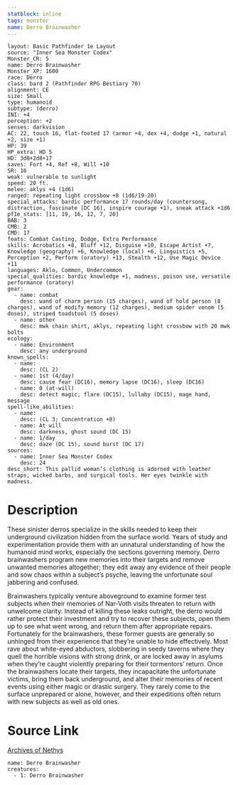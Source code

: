 ```yaml
---
statblock: inline
tags: monster
name: Derro Brainwasher
---
```

```statblock
layout: Basic Pathfinder 1e Layout
source: "Inner Sea Monster Codex"
Monster_CR: 5
name: Derro Brainwasher
Monster_XP: 1600
race: Derro
class: bard 2 (Pathfinder RPG Bestiary 70)
alignment: CE
size: Small
type: humanoid
subtype: (derro)
INI: +4
perception: +2
senses: darkvision
AC: 22, touch 16, flat-footed 17 (armor +4, dex +4, dodge +1, natural +2, size +1)
HP: 39
HP_extra: HD 5
HD: 3d8+2d8+17
saves: Fort +4, Ref +8, Will +10
SR: 16
weak: vulnerable to sunlight
speed: 20 ft.
melee: aklys +4 (1d6)
ranged: repeating light crossbow +8 (1d6/19-20)
special_attacks: bardic performance 17 rounds/day (countersong, distraction, fascinate [DC 16], inspire courage +1), sneak attack +1d6
pf1e_stats: [11, 19, 16, 12, 7, 20]
BAB: 3
CMB: 2
CMD: 17
feats: Combat Casting, Dodge, Extra Performance
skills: Acrobatics +8, Bluff +12, Disguise +10, Escape Artist +7, Knowledge (geography) +6, Knowledge (local) +6, Linguistics +5, Perception +2, Perform (oratory) +13, Stealth +12, Use Magic Device +11
languages: Aklo, Common, Undercommon
special_qualities: bardic knowledge +1, madness, poison use, versatile performance (oratory)
gear:
  - name: combat
    desc: wand of charm person (15 charges), wand of hold person (8 charges), wand of modify memory (12 charges), medium spider venom (5 doses), striped toadstool (5 doses)
  - name: other
    desc: mwk chain shirt, aklys, repeating light crossbow with 20 mwk bolts
ecology:
  - name: Environment
    desc: any underground
known_spells:
  - name:
    desc: (CL 2)
  - name: 1st (4/day)
    desc: cause fear (DC16), memory lapse (DC16), sleep (DC16)
  - name: 0 (at-will)
    desc: detect magic, flare (DC15), lullaby (DC15), mage hand, message
spell-like_abilities:
  - name:
    desc: (CL 3; Concentration +8)
  - name: At will
    desc: darkness, ghost sound (DC 15)
  - name: 1/day
    desc: daze (DC 15), sound burst (DC 17)
sources:
  - name: Inner Sea Monster Codex
    desc: 24
desc_short: This pallid woman’s clothing is adorned with leather straps, wicked barbs, and surgical tools. Her eyes twinkle with madness.
```
# Description
These sinister derros specialize in the skills needed to keep their underground civilization hidden from the surface world. Years of study and experimentation provide them with an unnatural understanding of how the humanoid mind works, especially the sections governing memory. Derro brainwashers program new memories into their targets and remove unwanted memories altogether; they edit away any evidence of their people and sow chaos within a subject’s psyche, leaving the unfortunate soul jabbering and confused.

Brainwashers typically venture aboveground to examine former test subjects when their memories of Nar-Voth visits threaten to return with unwelcome clarity. Instead of killing these leaks outright, the derro would rather protect their investment and try to recover these subjects, open them up to see what went wrong, and return them after appropriate repairs. Fortunately for the brainwashers, these former guests are generally so unhinged from their experience that they’re unable to hide effectively. Most rave about white-eyed abductors, slobbering in seedy taverns where they quell the horrible visions with strong drink, or are locked away in asylums when they’re caught violently preparing for their tormentors’ return. Once the brainwashers locate their targets, they incapacitate the unfortunate victims, bring them back underground, and alter their memories of recent events using either magic or drastic surgery. They rarely come to the surface unprepared or alone, however, and their expeditions often return with new subjects as well as old ones.
# Source Link
[Archives of Nethys](https://aonprd.com/MonsterDisplay.aspx?ItemName=Derro%20Brainwasher)
```encounter-table
name: Derro Brainwasher
creatures:
  - 1: Derro Brainwasher
```

